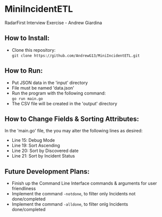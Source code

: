 # MiniIncidentETL
RadarFirst Interview Exercise - Andrew Giardina

## How to Install:
- Clone this repository:  
`git clone https://github.com/AndrewG13/MiniIncidentETL.git`  

## How to Run:  
- Put JSON data in the 'input' directory  
- File must be named 'data.json'  
- Run the program with the following command:  
`go run main.go`  
- The CSV file will be created in the 'output' directory  

## How to Change Fields & Sorting Attributes:  
In the 'main.go' file, the you may alter the following lines as desired:  
- Line 15: Debug Mode  
- Line 19: Sort Ascending  
- Line 20: Sort by Discovered date   
- Line 21: Sort by Incident Status  

## Future Development Plans:  
- Finish up the Command Line Interface commands & arguments for user friendliness  
- Implement the command `-notdone`, to filter only Incidents not done/completed  
- Implement the command `-alldone`, to filter onlg Incidents done/completed  
